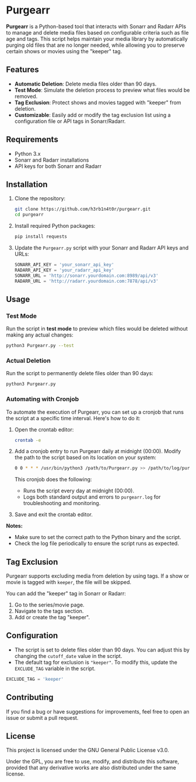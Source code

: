 # Purgearr

**Purgearr** is a Python-based tool that interacts with Sonarr and Radarr APIs to manage and delete media files based on configurable criteria such as file age and tags. This script helps maintain your media library by automatically purging old files that are no longer needed, while allowing you to preserve certain shows or movies using the "keeper" tag.

## Features

- **Automatic Deletion**: Delete media files older than 90 days.
- **Test Mode**: Simulate the deletion process to preview what files would be removed.
- **Tag Exclusion**: Protect shows and movies tagged with "keeper" from deletion.
- **Customizable**: Easily add or modify the tag exclusion list using a configuration file or API tags in Sonarr/Radarr.

## Requirements

- Python 3.x
- Sonarr and Radarr installations
- API keys for both Sonarr and Radarr

## Installation

1. Clone the repository:

   ```bash
   git clone https://github.com/h3rb1n4t0r/purgearr.git
   cd purgearr
   ```

2. Install required Python packages:

   ```bash
   pip install requests
   ```

3. Update the `Purgearr.py` script with your Sonarr and Radarr API keys and URLs:

   ```python
   SONARR_API_KEY = 'your_sonarr_api_key'
   RADARR_API_KEY = 'your_radarr_api_key'
   SONARR_URL = 'http://sonarr.yourdomain.com:8989/api/v3'
   RADARR_URL = 'http://radarr.yourdomain.com:7878/api/v3'
   ```

## Usage

### Test Mode

Run the script in **test mode** to preview which files would be deleted without making any actual changes:

```bash
python3 Purgearr.py --test
```

### Actual Deletion

Run the script to permanently delete files older than 90 days:

```bash
python3 Purgearr.py
```

### Automating with Cronjob

To automate the execution of Purgearr, you can set up a cronjob that runs the script at a specific time interval. Here's how to do it:

1. Open the crontab editor:

   ```bash
   crontab -e
   ```

2. Add a cronjob entry to run Purgearr daily at midnight (00:00). Modify the path to the script based on its location on your system:

   ```bash
   0 0 * * * /usr/bin/python3 /path/to/Purgearr.py >> /path/to/log/purgearr.log 2>&1
   ```

   This cronjob does the following:
   - Runs the script every day at midnight (00:00).
   - Logs both standard output and errors to `purgearr.log` for troubleshooting and monitoring.

3. Save and exit the crontab editor.

**Notes:**
- Make sure to set the correct path to the Python binary and the script.
- Check the log file periodically to ensure the script runs as expected.

## Tag Exclusion

Purgearr supports excluding media from deletion by using tags. If a show or movie is tagged with `keeper`, the file will be skipped.

You can add the "keeper" tag in Sonarr or Radarr:

1. Go to the series/movie page.
2. Navigate to the tags section.
3. Add or create the tag "keeper".

## Configuration

- The script is set to delete files older than 90 days. You can adjust this by changing the `cutoff_date` value in the script.
- The default tag for exclusion is `"keeper"`. To modify this, update the `EXCLUDE_TAG` variable in the script.

```python
EXCLUDE_TAG = 'keeper'
```

## Contributing

If you find a bug or have suggestions for improvements, feel free to open an issue or submit a pull request.

## License

This project is licensed under the GNU General Public License v3.0.

Under the GPL, you are free to use, modify, and distribute this software, provided that any derivative works are also distributed under the same license.
